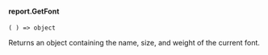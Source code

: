 #### report.GetFont

``` suneido
( ) => object
```

Returns an object containing the name, size, and weight of the current font.